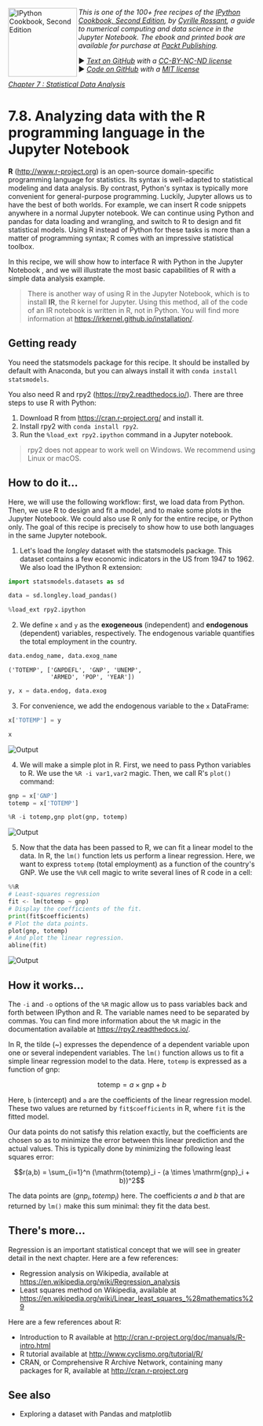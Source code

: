 <a href="https://github.com/ipython-books/cookbook-2nd"><img src="../cover-cookbook-2nd.png" align="left" alt="IPython Cookbook, Second Edition" height="140" /></a> *This is one of the 100+ free recipes of the [IPython Cookbook, Second Edition](https://github.com/ipython-books/cookbook-2nd), by [Cyrille Rossant](http://cyrille.rossant.net), a guide to numerical computing and data science in the Jupyter Notebook. The ebook and printed book are available for purchase at [Packt Publishing](https://www.packtpub.com/big-data-and-business-intelligence/ipython-interactive-computing-and-visualization-cookbook-second-e).*

▶ *[Text on GitHub](https://github.com/ipython-books/cookbook-2nd) with a [CC-BY-NC-ND license](https://creativecommons.org/licenses/by-nc-nd/3.0/us/legalcode)*  
▶ *[Code on GitHub](https://github.com/ipython-books/cookbook-2nd-code) with a [MIT license](https://opensource.org/licenses/MIT)*

[*Chapter 7 : Statistical Data Analysis*](./)

# 7.8. Analyzing data with the R programming language in the Jupyter Notebook

**R** (http://www.r-project.org) is an open-source domain-specific programming language for statistics. Its syntax is well-adapted to statistical modeling and data analysis. By contrast, Python's syntax is typically more convenient for general-purpose programming. Luckily, Jupyter allows us to have the best of both worlds. For example, we can insert R code snippets anywhere in a normal Jupyter notebook. We can continue using Python and pandas for data loading and wrangling, and switch to R to design and fit statistical models. Using R instead of Python for these tasks is more than a matter of programming syntax; R comes with an impressive statistical toolbox.

In this recipe, we will show how to interface R with Python in the Jupyter Notebook , and we will illustrate the most basic capabilities of R with a simple data analysis example.

> There is another way of using R in the Jupyter Notebook, which is to install **IR**, the R kernel for Jupyter. Using this method, all of the code of an IR notebook is written in R, not in Python. You will find more information at https://irkernel.github.io/installation/.

## Getting ready

You need the statsmodels package for this recipe. It should be installed by default with Anaconda, but you can always install it with `conda install statsmodels`.

You also need R and rpy2 (https://rpy2.readthedocs.io/). There are three steps to use R with Python:

1. Download R from https://cran.r-project.org/ and install it.
2. Install rpy2 with `conda install rpy2`.
3. Run the `%load_ext rpy2.ipython` command in a Jupyter notebook.

> rpy2 does not appear to work well on Windows. We recommend using Linux or macOS.

## How to do it...

Here, we will use the following workflow: first, we load data from Python. Then, we use R to design and fit a model, and to make some plots in the Jupyter Notebook. We could also use R only for the entire recipe, or Python only. The goal of this recipe is precisely to show how to use both languages in the same Jupyter notebook.

1. Let's load the *longley* dataset with the statsmodels package. This dataset contains a few economic indicators in the US from 1947 to 1962. We also load the IPython R extension:

```python
import statsmodels.datasets as sd
```

```python
data = sd.longley.load_pandas()
```

```python
%load_ext rpy2.ipython
```

2. We define `x` and `y` as the **exogeneous** (independent) and **endogenous** (dependent) variables, respectively. The endogenous variable quantifies the total employment in the country.

```python
data.endog_name, data.exog_name
```

```{output:result}
('TOTEMP', ['GNPDEFL', 'GNP', 'UNEMP',
            'ARMED', 'POP', 'YEAR'])
```

```python
y, x = data.endog, data.exog
```

3. For convenience, we add the endogenous variable to the `x` DataFrame:

```python
x['TOTEMP'] = y
```

```python
x
```

![Output](08_r_files/08_r_20_0.png)

4. We will make a simple plot in R. First, we need to pass Python variables to R. We use the `%R -i var1,var2` magic. Then, we call R's `plot()` command:

```python
gnp = x['GNP']
totemp = x['TOTEMP']
```

```python
%R -i totemp,gnp plot(gnp, totemp)
```

![Output](08_r_files/08_r_23_0.png)

5. Now that the data has been passed to R, we can fit a linear model to the data. In R, the `lm()` function lets us perform a linear regression. Here, we want to express `totemp` (total employment) as a function of the country's GNP. We use the `%%R` cell magic to write several lines of R code in a cell:

```python
%%R
# Least-squares regression
fit <- lm(totemp ~ gnp)
# Display the coefficients of the fit.
print(fit$coefficients)
# Plot the data points.
plot(gnp, totemp)
# And plot the linear regression.
abline(fit)
```

![Output](08_r_files/08_r_25_1.png)

## How it works...

The `-i` and `-o` options of the `%R` magic allow us to pass variables back and forth between IPython and R. The variable names need to be separated by commas. You can find more information about the `%R` magic in the documentation available at https://rpy2.readthedocs.io/.

In R, the tilde (~) expresses the dependence of a dependent variable upon one or several independent variables. The `lm()` function allows us to fit a simple linear regression model to the data. Here, `totemp` is expressed as a function of gnp:

$$\mathrm{totemp} = a \times \mathrm{gnp} + b$$

Here, `b` (intercept) and `a` are the coefficients of the linear regression model. These two values are returned by `fit$coefficients` in R, where `fit` is the fitted model.

Our data points do not satisfy this relation exactly, but the coefficients are chosen so as to minimize the error between this linear prediction and the actual values. This is typically done by minimizing the following least squares error:

$$r(a,b) = \sum_{i=1}^n (\mathrm{totemp}_i - (a \times \mathrm{gnp}_i + b))^2$$

The data points are $(gnp_i, totemp_i)$ here. The coefficients $a$ and $b$ that are returned by `lm()` make this sum minimal: they fit the data best.

## There's more...

Regression is an important statistical concept that we will see in greater detail in the next chapter. Here are a few references:

* Regression analysis on Wikipedia, available at https://en.wikipedia.org/wiki/Regression_analysis
* Least squares method on Wikipedia, available at https://en.wikipedia.org/wiki/Linear_least_squares_%28mathematics%29

Here are a few references about R:

* Introduction to R available at http://cran.r-project.org/doc/manuals/R-intro.html
* R tutorial available at http://www.cyclismo.org/tutorial/R/
* CRAN, or Comprehensive R Archive Network, containing many packages for R, available at http://cran.r-project.org

## See also

* Exploring a dataset with Pandas and matplotlib
